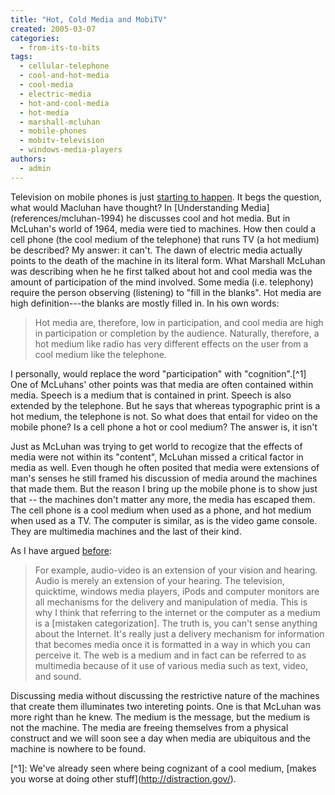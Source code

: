```yaml
---
title: "Hot, Cold Media and MobiTV"
created: 2005-03-07
categories: 
  - from-its-to-bits
tags: 
  - cellular-telephone
  - cool-and-hot-media
  - cool-media
  - electric-media
  - hot-and-cool-media
  - hot-media
  - marshall-mcluhan
  - mobile-phones
  - mobitv-television
  - windows-media-players
authors: 
  - admin
---
```


Television on mobile phones is just [starting to happen](http://www.wired.com/news/wireless/0,1382,66771,00.html). It begs the question, what would Macluhan have thought? In \[Understanding Media\](references/mcluhan-1994) he discusses cool and hot media. But in McLuhan's world of 1964, media were tied to machines. How then could a cell phone (the cool medium of the telephone) that runs TV (a hot medium) be described? My answer: it can't. The dawn of electric media actually points to the death of the machine in its literal form. What Marshall McLuhan was describing when he he first talked about hot and cool media was the amount of participation of the mind involved. Some media (i.e. telephony) require the person observing (listening) to "fill in the blanks". Hot media are high definition---the blanks are mostly filled in. In his own words:

> Hot media are, therefore, low in participation, and cool media are high in participation or completion by the audience. Naturally, therefore, a hot medium like radio has very different effects on the user from a cool medium like the telephone.

I personally, would replace the word "participation" with "cognition".\[^1\] One of McLuhans' other points was that media are often contained within media. Speech is a medium that is contained in print. Speech is also extended by the telephone. But he says that whereas typographic print is a hot medium, the telephone is not. So what does that entail for video on the mobile phone? Is a cell phone a hot or cool medium? The answer is, it isn't

Just as McLuhan was trying to get world to recogize that the effects of media were not within its "content", McLuhan missed a critical factor in media as well. Even though he often posited that media were extensions of man's senses he still framed his discussion of media around the machines that made them. But the reason I bring up the mobile phone is to show just that -- the machines don't matter any more, the media has escaped them. The cell phone is a cool medium when used as a phone, and hot medium when used as a TV. The computer is similar, as is the video game console. They are multimedia machines and the last of their kind.

As I have argued [before](http://banapana.com/from-its-to-bits/interface-avant-garde-and-media):

> For example, audio-video is an extension of your vision and hearing. Audio is merely an extension of your hearing. The television, quicktime, windows media players, iPods and computer monitors are all mechanisms for the delivery and manipulation of media. This is why I think that referring to the internet or the computer as a medium is a \[mistaken categorization\]. The truth is, you can't sense anything about the Internet. It's really just a delivery mechanism for information that becomes media once it is formatted in a way in which you can perceive it. The web is a medium and in fact can be referred to as multimedia because of it use of various media such as text, video, and sound.

Discussing media without discussing the restrictive nature of the machines that create them illuminates two intereting points. One is that McLuhan was more right than he knew. The medium is the message, but the medium is not the machine. The media are freeing themselves from a physical construct and we will soon see a day when media are ubiquitous and the machine is nowhere to be found.

\[^1\]: We've already seen where being cognizant of a cool medium, \[makes you worse at doing other stuff\](http://distraction.gov/).
